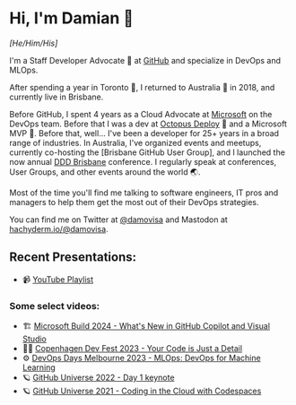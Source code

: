 # Hi, I'm Damian 👋
_[He/Him/His]_

I'm a Staff Developer Advocate 🥑 at [GitHub](https://github.com) and specialize in DevOps and MLOps.

After spending a year in Toronto 🍁, I returned to Australia 🦘 in 2018, and currently live in Brisbane.

Before GitHub, I spent 4 years as a Cloud Advocate at [Microsoft](https://azure.com) on the DevOps team. Before that I was a dev at [Octopus Deploy](https://octopus.com) 🐙 and a Microsoft MVP 🏅. Before that, well... I've been a developer for 25+ years in a broad range of industries. In Australia, I've organized events and meetups, currently co-hosting the [Brisbane GitHub User Group], and I launched the now annual [DDD Brisbane](https://dddbrisbane.com) conference. I regularly speak at conferences, User Groups, and other events around the world 🌏.

Most of the time you'll find me talking to software engineers, IT pros and managers to help them get the most out of their DevOps strategies.

You can find me on Twitter at [@damovisa](https://twitter.com/damovisa) and Mastodon at <a rel="me" href="https://hachyderm.io/@damovisa">hachyderm.io/@damovisa</a>.

## Recent Presentations:

- 📹 [YouTube Playlist](https://www.youtube.com/playlist?list=PL-8B-tGdebFb5MKuDY9IlQuFR5Ynb1Y6v)

### Some select videos:
- 🏗️ [Microsoft Build 2024 - What's New in GitHub Copilot and Visual Studio](https://www.youtube.com/watch?v=LxZMPaLuqxU&list=PL-8B-tGdebFb5MKuDY9IlQuFR5Ynb1Y6v&index=2&pp=gAQBiAQB)
- 🧑‍💻 [Copenhagen Dev Fest 2023 - Your Code is Just a Detail](https://www.youtube.com/watch?v=sp4YnZvXjXU&list=PL-8B-tGdebFb5MKuDY9IlQuFR5Ynb1Y6v&index=5&t=2s&pp=gAQBiAQB)
- ⚙️ [DevOps Days Melbourne 2023 - MLOps: DevOps for Machine Learning](https://www.youtube.com/watch?v=ba3L8S6yQwo&list=PL-8B-tGdebFb5MKuDY9IlQuFR5Ynb1Y6v&index=9&pp=gAQBiAQB)
- 🪐 [GitHub Universe 2022 - Day 1 keynote](https://www.youtube.com/watch?v=AYRxDoUxcfQ)
- 🪐 [GitHub Universe 2021 - Coding in the Cloud with Codespaces](https://www.youtube.com/watch?v=xWr_yH_AGVs&list=PL0lo9MOBetEEZgg6veOlWJBeUaDTsgKk-&index=3)
